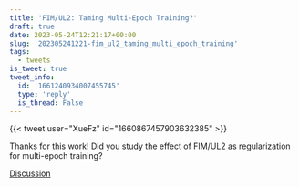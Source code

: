 ```yaml
---
title: 'FIM/UL2: Taming Multi-Epoch Training?'
draft: true
date: 2023-05-24T12:21:17+00:00
slug: '202305241221-fim_ul2_taming_multi_epoch_training'
tags:
  - tweets
is_tweet: true
tweet_info:
  id: '1661240934007455745'
  type: 'reply'
  is_thread: False
---
```




{{< tweet user="XueFz" id="1660867457903632385" >}}

Thanks for this work! Did you study the effect of FIM/UL2 as regularization for multi-epoch training?

[Discussion](https://x.com/sytelus/status/1661240934007455745)
